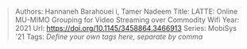 > Authors: Hannaneh Barahouei i, Tamer Nadeem
> Title: LATTE: Online MU-MIMO Grouping for Video Streaming over Commodity Wifi
> Year: 2021
> Url: https://doi.org/10.1145/3458864.3466913
> Series: MobiSys '21
> Tags: *Define your own tags here, separate by comma*
